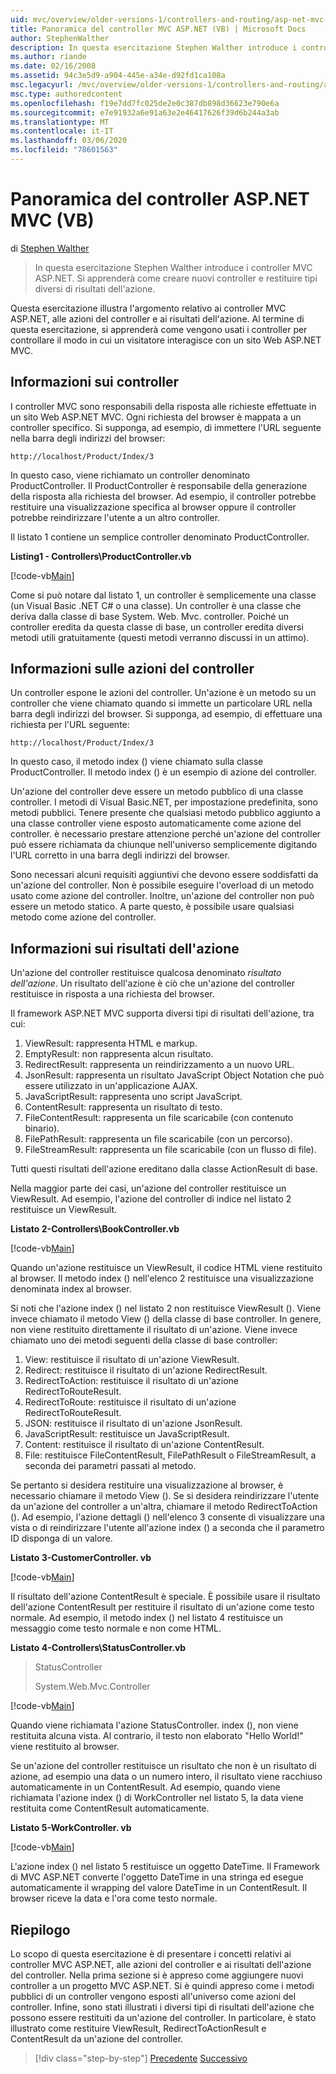 ```yaml
---
uid: mvc/overview/older-versions-1/controllers-and-routing/asp-net-mvc-controller-overview-vb
title: Panoramica del controller MVC ASP.NET (VB) | Microsoft Docs
author: StephenWalther
description: In questa esercitazione Stephen Walther introduce i controller MVC ASP.NET. Si apprenderà come creare nuovi controller e restituire tipi diversi di azione res...
ms.author: riande
ms.date: 02/16/2008
ms.assetid: 94c3e5d9-a904-445e-a34e-d92fd1ca108a
msc.legacyurl: /mvc/overview/older-versions-1/controllers-and-routing/asp-net-mvc-controller-overview-vb
msc.type: authoredcontent
ms.openlocfilehash: f19e7dd7fc025de2e0c387db898d36623e790e6a
ms.sourcegitcommit: e7e91932a6e91a63e2e46417626f39d6b244a3ab
ms.translationtype: MT
ms.contentlocale: it-IT
ms.lasthandoff: 03/06/2020
ms.locfileid: "78601563"
---
```

# <a name="aspnet-mvc-controller-overview-vb"></a>Panoramica del controller ASP.NET MVC (VB)

di [Stephen Walther](https://github.com/StephenWalther)

> In questa esercitazione Stephen Walther introduce i controller MVC ASP.NET. Si apprenderà come creare nuovi controller e restituire tipi diversi di risultati dell'azione.

Questa esercitazione illustra l'argomento relativo ai controller MVC ASP.NET, alle azioni del controller e ai risultati dell'azione. Al termine di questa esercitazione, si apprenderà come vengono usati i controller per controllare il modo in cui un visitatore interagisce con un sito Web ASP.NET MVC.

## <a name="understanding-controllers"></a>Informazioni sui controller

I controller MVC sono responsabili della risposta alle richieste effettuate in un sito Web ASP.NET MVC. Ogni richiesta del browser è mappata a un controller specifico. Si supponga, ad esempio, di immettere l'URL seguente nella barra degli indirizzi del browser:

`http://localhost/Product/Index/3`

In questo caso, viene richiamato un controller denominato ProductController. Il ProductController è responsabile della generazione della risposta alla richiesta del browser. Ad esempio, il controller potrebbe restituire una visualizzazione specifica al browser oppure il controller potrebbe reindirizzare l'utente a un altro controller.

Il listato 1 contiene un semplice controller denominato ProductController.

**Listing1 - Controllers\ProductController.vb**

[!code-vb[Main](asp-net-mvc-controller-overview-vb/samples/sample1.vb)]

Come si può notare dal listato 1, un controller è semplicemente una classe (un Visual Basic .NET C# o una classe). Un controller è una classe che deriva dalla classe di base System. Web. Mvc. controller. Poiché un controller eredita da questa classe di base, un controller eredita diversi metodi utili gratuitamente (questi metodi verranno discussi in un attimo).

## <a name="understanding-controller-actions"></a>Informazioni sulle azioni del controller

Un controller espone le azioni del controller. Un'azione è un metodo su un controller che viene chiamato quando si immette un particolare URL nella barra degli indirizzi del browser. Si supponga, ad esempio, di effettuare una richiesta per l'URL seguente:

`http://localhost/Product/Index/3`

In questo caso, il metodo index () viene chiamato sulla classe ProductController. Il metodo index () è un esempio di azione del controller.

Un'azione del controller deve essere un metodo pubblico di una classe controller. I metodi di Visual Basic.NET, per impostazione predefinita, sono metodi pubblici. Tenere presente che qualsiasi metodo pubblico aggiunto a una classe controller viene esposto automaticamente come azione del controller. è necessario prestare attenzione perché un'azione del controller può essere richiamata da chiunque nell'universo semplicemente digitando l'URL corretto in una barra degli indirizzi del browser.

Sono necessari alcuni requisiti aggiuntivi che devono essere soddisfatti da un'azione del controller. Non è possibile eseguire l'overload di un metodo usato come azione del controller. Inoltre, un'azione del controller non può essere un metodo statico. A parte questo, è possibile usare qualsiasi metodo come azione del controller.

## <a name="understanding-action-results"></a>Informazioni sui risultati dell'azione

Un'azione del controller restituisce qualcosa denominato *risultato dell'azione*. Un risultato dell'azione è ciò che un'azione del controller restituisce in risposta a una richiesta del browser.

Il framework ASP.NET MVC supporta diversi tipi di risultati dell'azione, tra cui:

1. ViewResult: rappresenta HTML e markup.
2. EmptyResult: non rappresenta alcun risultato.
3. RedirectResult: rappresenta un reindirizzamento a un nuovo URL.
4. JsonResult: rappresenta un risultato JavaScript Object Notation che può essere utilizzato in un'applicazione AJAX.
5. JavaScriptResult: rappresenta uno script JavaScript.
6. ContentResult: rappresenta un risultato di testo.
7. FileContentResult: rappresenta un file scaricabile (con contenuto binario).
8. FilePathResult: rappresenta un file scaricabile (con un percorso).
9. FileStreamResult: rappresenta un file scaricabile (con un flusso di file).

Tutti questi risultati dell'azione ereditano dalla classe ActionResult di base.

Nella maggior parte dei casi, un'azione del controller restituisce un ViewResult. Ad esempio, l'azione del controller di indice nel listato 2 restituisce un ViewResult.

**Listato 2-Controllers\BookController.vb**

[!code-vb[Main](asp-net-mvc-controller-overview-vb/samples/sample2.vb)]

Quando un'azione restituisce un ViewResult, il codice HTML viene restituito al browser. Il metodo index () nell'elenco 2 restituisce una visualizzazione denominata index al browser.

Si noti che l'azione index () nel listato 2 non restituisce ViewResult (). Viene invece chiamato il metodo View () della classe di base controller. In genere, non viene restituito direttamente il risultato di un'azione. Viene invece chiamato uno dei metodi seguenti della classe di base controller:

1. View: restituisce il risultato di un'azione ViewResult.
2. Redirect: restituisce il risultato di un'azione RedirectResult.
3. RedirectToAction: restituisce il risultato di un'azione RedirectToRouteResult.
4. RedirectToRoute: restituisce il risultato di un'azione RedirectToRouteResult.
5. JSON: restituisce il risultato di un'azione JsonResult.
6. JavaScriptResult: restituisce un JavaScriptResult.
7. Content: restituisce il risultato di un'azione ContentResult.
8. File: restituisce FileContentResult, FilePathResult o FileStreamResult, a seconda dei parametri passati al metodo.

Se pertanto si desidera restituire una visualizzazione al browser, è necessario chiamare il metodo View (). Se si desidera reindirizzare l'utente da un'azione del controller a un'altra, chiamare il metodo RedirectToAction (). Ad esempio, l'azione dettagli () nell'elenco 3 consente di visualizzare una vista o di reindirizzare l'utente all'azione index () a seconda che il parametro ID disponga di un valore.

**Listato 3-CustomerController. vb**

[!code-vb[Main](asp-net-mvc-controller-overview-vb/samples/sample3.vb)]

Il risultato dell'azione ContentResult è speciale. È possibile usare il risultato dell'azione ContentResult per restituire il risultato di un'azione come testo normale. Ad esempio, il metodo index () nel listato 4 restituisce un messaggio come testo normale e non come HTML.

**Listato 4-Controllers\StatusController.vb**

> StatusController
> 
> 
> System.Web.Mvc.Controller

[!code-vb[Main](asp-net-mvc-controller-overview-vb/samples/sample4.vb)]

Quando viene richiamata l'azione StatusController. index (), non viene restituita alcuna vista. Al contrario, il testo non elaborato "Hello World!" viene restituito al browser.

Se un'azione del controller restituisce un risultato che non è un risultato di azione, ad esempio una data o un numero intero, il risultato viene racchiuso automaticamente in un ContentResult. Ad esempio, quando viene richiamata l'azione index () di WorkController nel listato 5, la data viene restituita come ContentResult automaticamente.

**Listato 5-WorkController. vb**

[!code-vb[Main](asp-net-mvc-controller-overview-vb/samples/sample5.vb)]

L'azione index () nel listato 5 restituisce un oggetto DateTime. Il Framework di MVC ASP.NET converte l'oggetto DateTime in una stringa ed esegue automaticamente il wrapping del valore DateTime in un ContentResult. Il browser riceve la data e l'ora come testo normale.

## <a name="summary"></a>Riepilogo

Lo scopo di questa esercitazione è di presentare i concetti relativi ai controller MVC ASP.NET, alle azioni del controller e ai risultati dell'azione del controller. Nella prima sezione si è appreso come aggiungere nuovi controller a un progetto MVC ASP.NET. Si è quindi appreso come i metodi pubblici di un controller vengono esposti all'universo come azioni del controller. Infine, sono stati illustrati i diversi tipi di risultati dell'azione che possono essere restituiti da un'azione del controller. In particolare, è stato illustrato come restituire ViewResult, RedirectToActionResult e ContentResult da un'azione del controller.

> [!div class="step-by-step"]
> [Precedente](creating-a-custom-route-constraint-cs.md)
> [Successivo](creating-custom-routes-vb.md)
